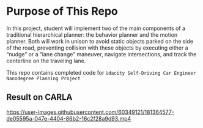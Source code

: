 # Purpose of This Repo

In this project, student will implement two of the main components of a traditional hierarchical planner: the behavior planner and the motion planner. Both will work in unison to avoid static objects parked on the side of the road, preventing collision with these objects by executing either a “nudge” or a “lane change” maneuver, navigate intersections, and track the centerline on the traveling lane.

This repo contains completed code for `Udacity Self-Driving Car Engineer Nanodegree Planning Project`


## Result on CARLA


https://user-images.githubusercontent.com/60349121/181364577-de05595a-047e-4404-86b2-16c2f28a9d93.mp4

